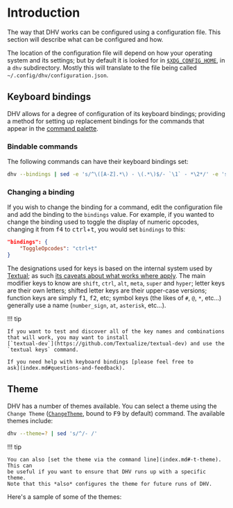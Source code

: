 # Introduction

The way that DHV works can be configured using a configuration file. This
section will describe what can be configured and how.

The location of the configuration file will depend on how your operating
system and its settings; but by default it is looked for in
[`$XDG_CONFIG_HOME`](https://specifications.freedesktop.org/basedir-spec/latest/),
in a `dhv` subdirectory. Mostly this will translate to the file being
called `~/.config/dhv/configuration.json`.

## Keyboard bindings

DHV allows for a degree of configuration of its keyboard bindings;
providing a method for setting up replacement bindings for the commands that
appear in the [command palette](index.md#the-command-palette).

### Bindable commands

The following commands can have their keyboard bindings set:

```bash exec="on"
dhv --bindings | sed -e 's/^\([A-Z].*\) - \(.*\)$/- `\1` - *\2*/' -e 's/^    \(Default:\) \(.*\)$/    - *\1* `\2`/'
```

### Changing a binding

If you wish to change the binding for a command, edit the configuration file
and add the binding to the `bindings` value. For example, if you wanted to
change the binding used to toggle the display of numeric opcodes, changing
it from <kbd>f4</kbd> to <kbd>ctrl</kbd>+<kbd>t</kbd>, you would set
`bindings` to this:

```json
"bindings": {
    "ToggleOpcodes": "ctrl+t"
}
```

The designations used for keys is based on the internal system used by
[Textual](https://textual.textualize.io); as such [its caveats about what
works where
apply](https://textual.textualize.io/FAQ/#why-do-some-key-combinations-never-make-it-to-my-app).
The main modifier keys to know are `shift`, `ctrl`, `alt`, `meta`, `super`
and `hyper`; letter keys are their own letters; shifted letter keys are
their upper-case versions; function keys are simply <kbd>f1</kbd>,
<kbd>f2</kbd>, etc; symbol keys (the likes of `#`, `@`, `*`, etc...)
generally use a name (`number_sign`, `at`, `asterisk`, etc...).

!!! tip

    If you want to test and discover all of the key names and combinations
    that will work, you may want to install
    [`textual-dev`](https://github.com/Textualize/textual-dev) and use the
    `textual keys` command.

    If you need help with keyboard bindings [please feel free to
    ask](index.md#questions-and-feedback).

## Theme

DHV has a number of themes available. You can select a theme using the
`Change Theme` ([`ChangeTheme`](#bindable-commands), bound to <kbd>F9</kbd>
by default) command. The available themes include:

```bash exec="on"
dhv --theme=? | sed 's/^/- /'
```

!!! tip

    You can also [set the theme via the command line](index.md#-t-theme). This can
    be useful if you want to ensure that DHV runs up with a specific theme.
    Note that this *also* configures the theme for future runs of DHV.

Here's a sample of some of the themes:

```{.textual path="docs/screenshots/basic_app.py" title="textual-light" lines=40 columns=120 press="f9,t,e,x,t,u,a,l,-,l,i,g,h,t,enter"}
```

```{.textual path="docs/screenshots/basic_app.py" title="nord" lines=40 columns=120 press="f9,n,o,r,d,enter"}
```

```{.textual path="docs/screenshots/basic_app.py" title="catppuccin-latte" lines=40 columns=120 press="f9,c,a,t,p,p,u,c,c,i,n,-,l,a,t,t,e,enter"}
```

```{.textual path="docs/screenshots/basic_app.py" title="dracula" lines=40 columns=120 press="f9,d,r,a,c,u,l,a,enter"}
```

[//]: # (configuration.md ends here)
